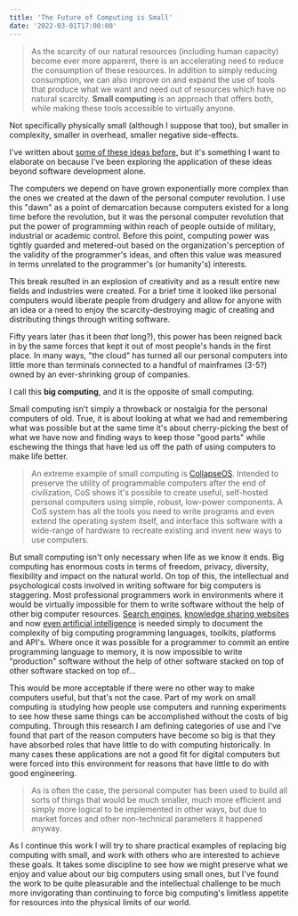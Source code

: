 ```yaml
---
title: 'The Future of Computing is Small'
date: '2022-03-01T17:00:00'
---
```


> As the scarcity of our natural resources (including human capacity) become ever more apparent, there is an accelerating need to reduce the consumption of these resources.  In addition to simply reducing consumption, we can also improve on and expand the use of tools that produce what we want and need out of resources which have no natural scarcity. **Small computing** is an approach that offers both, while making these tools accessible to virtually anyone.

Not specifically physically small (although I suppose that too), but smaller in complexity, smaller in overhead, smaller negative side-effects.

I've written about [some of these ideas before](https://www.jasongullickson.com/posts/human-scale-software), but it's something I want to elaborate on because I've been exploring the application of these ideas beyond software development alone.

The computers we depend on have grown exponentially more complex than the ones we created at the dawn of the personal computer revolution.  I use this "dawn" as a point of demarcation because computers existed for a long time before the revolution, but it was the personal computer revolution that put the power of programming within reach of people outside of military, industrial or academic control.  Before this point, computing power was tightly guarded and metered-out based on the organization's perception of the validity of the programmer's ideas, and often this value was measured in terms unrelated to the programmer's (or humanity's) interests.

This break resulted in an explosion of creativity and as a result entire new fields and industries were created.  For a brief time it looked like personal computers would liberate people from drudgery and allow for anyone with an idea or a need to enjoy the scarcity-destroying magic of creating and distributing things through writing software.

Fifty years later (has it been *that* long?), this power has been reigned back in by the same forces that kept it out of most people's hands in the first place.  In many ways, "the cloud" has turned all our personal computers into little more than terminals connected to a handful of mainframes (3-5?) owned by an ever-shrinking group of companies.

I call this **big computing**, and it is the opposite of small computing.

Small computing isn't simply a throwback or nostalgia for the personal computers of old.  True, it is about looking at what we had and remembering what was possible but at the same time it's about cherry-picking the best of what we have now and finding ways to keep those "good parts" while eschewing the things that have led us off the path of using computers to make life better.

> An extreme example of small computing is [CollapseOS](http://collapseos.org/).  Intended to preserve the utility of programmable computers after the end of civilization, CoS shows it's possible to create useful, self-hosted personal computers using simple, robust, low-power components.  A CoS system has all the tools you need to write programs and even extend the operating system itself, and interface this software with a wide-range of hardware to recreate existing and invent new ways to use computers.

But small computing isn't only necessary when life as we know it ends.  Big computing has enormous costs in terms of freedom, privacy, diversity, flexibility and impact on the natural world.  On top of this, the intellectual and psychological costs involved in writing software for big computers is staggering.  Most professional programmers work in environments where it would be virtually impossible for them to write software without the help of other big computer resources.  [Search engines](https://google.com), [knowledge sharing websites](https://stackoverflow.com/) and now [even artificial intelligence](https://copilot.github.com/) is needed simply to document the complexity of big computing programming languages, toolkits, platforms and API's.  Where once it was possible for a programmer to commit an entire programming language to memory, it is now impossible to write "production" software without the help of other software stacked on top of other software stacked on top of...

This would be more acceptable if there were no other way to make computers useful, but that's not the case.  Part of my work on small computing is studying how people use computers and running experiments to see how these same things can be accomplished without the costs of big computing.  Through this research I am defining categories of use and I've found that part of the reason computers have become so big is that they have absorbed roles that have little to do with computing historically.  In many cases these applications are not a good fit for digital computers but were forced into this environment for reasons that have little to do with good engineering.  

> As is often the case, the personal computer has been used to build all sorts of things that would be much smaller, much more efficient and simply more logical to be implemented in other ways, but due to market forces and other non-technical parameters it happened anyway.

As I continue this work I will try to share practical examples of replacing big computing with small, and work with others who are interested to achieve these goals.  It takes some discipline to see how we might preserve what we enjoy and value about our big computers using small ones, but I've found the work to be quite pleasurable and the intellectual challenge to be much more invigorating than continuing to force big computing's limitless appetite for resources into the physical limits of our world.